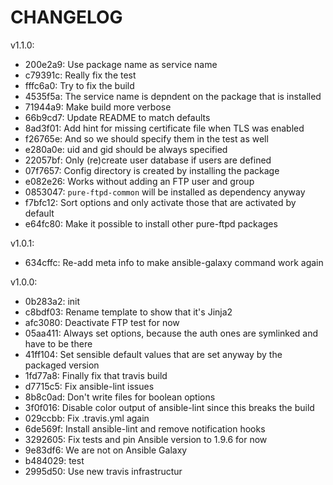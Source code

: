 CHANGELOG
=========

v1.1.0:

* 200e2a9: Use package name as service name
* c79391c: Really fix the test
* fffc6a0: Try to fix the build
* 4535f5a: The service name is depndent on the package that is installed
* 71944a9: Make build more verbose
* 66b9cd7: Update README to match defaults
* 8ad3f01: Add hint for missing certificate file when TLS was enabled
* f26765e: And so we should specify them in the test as well
* e280a0e: uid and gid should be always specified
* 22057bf: Only (re)create user database if users are defined
* 07f7657: Config directory is created by installing the package
* e082e26: Works without adding an FTP user and group
* 0853047: `pure-ftpd-common` will be installed as dependency anyway
* f7bfc12: Sort options and only activate those that are activated by default
* e64fc80: Make it possible to install other pure-ftpd packages

v1.0.1:

* 634cffc: Re-add meta info to make ansible-galaxy command work again

v1.0.0:

* 0b283a2: init
* c8bdf03: Rename template to show that it's Jinja2
* afc3080: Deactivate FTP test for now
* 05aa411: Always set options, because the auth ones are symlinked and have to be there
* 41ff104: Set sensible default values that are set anyway by the packaged version
* 1fd77a8: Finally fix that travis build
* d7715c5: Fix ansible-lint issues
* 8b8c0ad: Don't write files for boolean options
* 3f0f016: Disable color output of ansible-lint since this breaks the build
* 029ccbb: Fix .travis.yml again
* 6de569f: Install ansible-lint and remove notification hooks
* 3292605: Fix tests and pin Ansible version to 1.9.6 for now
* 9e83df6: We are not on Ansible Galaxy
* b484029: test
* 2995d50: Use new travis infrastructur

